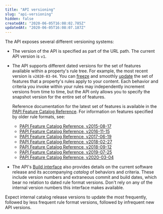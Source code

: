 ```yaml
---
title: "API versioning"
slug: "api-versioning"
hidden: false
createdAt: "2020-06-05T16:08:02.785Z"
updatedAt: "2020-06-05T16:08:07.187Z"
---
```

The API exposes several different versioning systems:

- The version of the API is specified as part of the URL path. The
current API version is `v1`.

- The API supports different dated versions for the set of features
available within a property's rule tree. For example, the most recent
version is `v2020-03-04`. You can
[freeze](#freezerf) and smoothly [update](#updaterf)
the set of features that a property's rules apply to your content.
Each behavior and criteria you invoke within your rules may
independently increment versions from time to time, but the API only
allows you to specify the snapshot version for the entire set of
features.

    Reference documentation for the latest set of features is
    available in the
    [PAPI Feature Catalog Reference]({{base.url}}/{{page.language}}/api/core_features/property_manager/vlatest.html).
    For information on features specified by older rule formats, see:

    - [PAPI Feature Catalog Reference, v2015-08-17]({{base.url}}/{{page.language}}/api/core_features/property_manager/v2015-08-17.html)
    - [PAPI Feature Catalog Reference, v2016-11-15]({{base.url}}/{{page.language}}/api/core_features/property_manager/v2016-11-15.html)
    - [PAPI Feature Catalog Reference, v2017-06-19]({{base.url}}/{{page.language}}/api/core_features/property_manager/v2017-06-19.html)
    - [PAPI Feature Catalog Reference, v2018-02-27]({{base.url}}/{{page.language}}/api/core_features/property_manager/v2018-02-27.html)
    - [PAPI Feature Catalog Reference, v2018-09-12]({{base.url}}/{{page.language}}/api/core_features/property_manager/v2018-09-12.html)
    - [PAPI Feature Catalog Reference, v2019-07-25]({{base.url}}/{{page.language}}/api/core_features/property_manager/v2019-07-25.html)
    - [PAPI Feature Catalog Reference, v2020-03-04]({{base.url}}/{{page.language}}/api/core_features/property_manager/v2020-03-04.html)

- The API's [Build interface](#buildgroup) also provides details on
the current software release and its accompanying _catalog_ of
behaviors and criteria. These include version numbers and extraneous
commit and build dates, which bear no relation to dated rule format
versions. Don't rely on any of the internal version numbers this
interface makes available.

Expect internal catalog release versions to update the most
frequently, followed by less frequent rule format versions, followed
by infrequent new API versions.